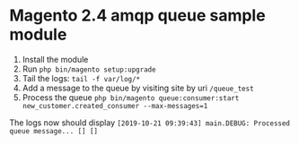 # Magento 2.4 amqp queue sample module

1. Install the module
2. Run `php bin/magento setup:upgrade`
3. Tail the logs: `tail -f var/log/*`
4. Add a message to the queue by visiting site by uri `/queue_test`
5. Process the queue `php bin/magento queue:consumer:start new_customer.created_consumer --max-messages=1`

The logs now should display `[2019-10-21 09:39:43] main.DEBUG: Processed queue message... [] []`

